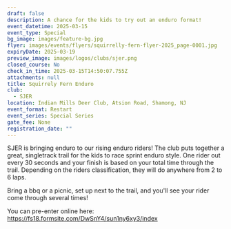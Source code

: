 ```yaml
---
draft: false
description: A chance for the kids to try out an enduro format!
event_datetime: 2025-03-15
event_type: Special
bg_image: images/feature-bg.jpg
flyer: images/events/flyers/squirrelly-fern-flyer-2025_page-0001.jpg
expiryDate: 2025-03-19
preview_image: images/logos/clubs/sjer.png
closed_course: No
check_in_time: 2025-03-15T14:50:07.755Z
attachments: null
title: Squirrely Fern Enduro
club:
  - SJER
location: Indian Mills Deer Club, Atsion Road, Shamong, NJ
event_format: Restart
event_series: Special Series
gate_fee: None
registration_date: ""
---
```

SJER is bringing enduro to our rising enduro riders! The club puts together a great, singletrack trail for the kids to race sprint enduro style. One rider out every 30 seconds and your finish is based on your total time through the trail. Depending on the riders classification, they will do anywhere from 2 to 6 laps.

Bring a bbq or a picnic, set up next to the trail, and you'll see your rider come through several times!

You can pre-enter online here: https://fs18.formsite.com/DwSnY4/sun1ny6xy3/index
